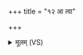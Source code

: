 +++
title = "१२ आ त्वा"

+++
<details><summary>मूलम् (VS)</summary>

आ त्वा॑ चृतत्वर्य॒मा पू॒षा बृह॒स्पतिः॑। अह॑र्जातस्य॒ यन्नाम॒ तेन॒ त्वाति॑ चृतामसि ॥
</details>